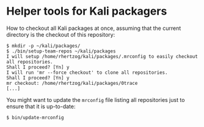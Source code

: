 # Helper tools for Kali packagers

How to checkout all Kali packages at once, assuming that the current
directory is the checkout of this repository:

```
$ mkdir -p ~/kali/packages/
$ ./bin/setup-team-repos ~/kali/packages
I will setup /home/rhertzog/kali/packages/.mrconfig to easily checkout all repositories.
Shall I proceed? [Yn] y
I will run 'mr --force checkout' to clone all repositories.
Shall I proceed? [Yn] y
mr checkout: /home/rhertzog/kali/packages/0trace
[...]
```

You might want to update the `mrconfig` file listing all repositories
just to ensure that it is up-to-date:
```
$ bin/update-mrconfig
```
